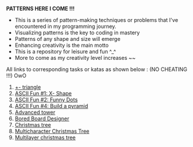 **PATTERNS HERE I COME !!!**

* This is a series of pattern-making techniques or problems that I've encountered in my programming journey. 
* Visualizing patterns is the key to coding in mastery
* Patterns of any shape and size will emerge
* Enhancing creativity is the main motto
* This is a repository for leisure and fun ^_^
* More to come as my creativity level increases ~~

All links to corresponding tasks or katas as shown below : (NO CHEATING !!!) OwO

1. [+- triangle](https://www.codewars.com/kata/592e3b99166edbd005000065)
1. [ASCII Fun #1: X- Shape](https://www.codewars.com/kata/5906436806d25f846400009b)
1. [ASCII Fun #2: Funny Dots](https://www.codewars.com/kata/59098c39d8d24d12b6000020)
1. [ASCII Fun #4: Build a pyramid](https://www.codewars.com/kata/594a5d8f704e4d5561000019)
1. [Advanced tower](https://www.codewars.com/kata/57675f3dedc6f728ee000256)
1. [Bored Board Designer](https://www.codewars.com/kata/59f9b7ab8ba914d68200011e/javascript)
1. [Christmas tree](https://www.codewars.com/kata/52755006cc238fcae70000ed)
1. [Multicharacter Christmas Tree](https://www.codewars.com/kata/5a405ba4e1ce0e1d7800012e)
1. [Multilayer christmas tree](https://www.codewars.com/kata/56c30eaef85696bf35000ccf)

